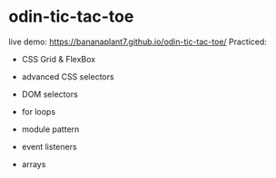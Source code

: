 # odin-tic-tac-toe
live demo: https://bananaplant7.github.io/odin-tic-tac-toe/
Practiced:

- CSS Grid & FlexBox
- advanced CSS selectors

- DOM selectors
- for loops
- module pattern
- event listeners
- arrays

